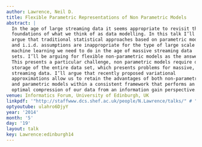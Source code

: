```yaml
---
author: Lawrence, Neil D.
title: Flexible Parametric Representations of Non Parametric Models
abstract: |
  In the age of large streaming data it seems appropriate to revisit the
  foundations of what we think of as data modelling. In this talk I’ll
  argue that traditional statistical approaches based on parametric models
  and i.i.d. assumptions are inappropriate for the type of large scale
  machine learning we need to do in the age of massive streaming data
  sets. I’ll be arguing for flexible non-parametric models as the answer.
  This presents a particular challenge, non parametric models require data
  storage of the entire data set, which presents problems for massive,
  streaming data. I’ll argue that recently proposed variational
  approximations allow us to retain the advantages of both non-parametric
  and parametric models within a consistent framework that performs an
  optimal compression of our data from an information gain perspective.
venue: Informatics Forum, University of Edinburgh, UK
linkpdf: '"http://staffwww.dcs.shef.ac.uk/people/N.Lawrence/talks/" # "flexible_edinburgh14.pdf"'
optyoutube: ulahro6DjyY
year: '2014'
month: '5'
day: '19'
layout: talk
key: Lawrence:edinburgh14
---
```


